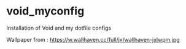 # void_myconfig
Installation of Void and my dotfile configs

Wallpaper from :  https://w.wallhaven.cc/full/jx/wallhaven-jxlwpm.jpg


